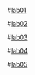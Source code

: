 #[lab01](https://github.com/Sanath34/aiml/blob/main/AIML_LAB_01.ipynb)

#[lab02](https://github.com/Sanath34/aiml/blob/main/Lab02_AIML_.ipynb)

#[lab03](https://github.com/Sanath34/aiml/blob/main/Lab3_AIML.ipynb)

#[lab04](https://github.com/Sanath34/aiml/blob/main/LAB_AIML_4%20(1).ipynb)

#[lab05](https://github.com/Sanath34/aiml/blob/main/Assignment_5.ipynb)

